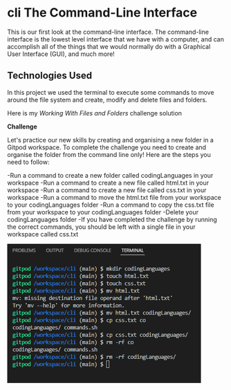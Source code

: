# cli The Command-Line Interface

This is our first look at the command-line interface. The command-line interface is the lowest level interface that we have with a computer, and can accomplish all of the things that we would normally do with a Graphical User Interface (GUI), and much more!

## Technologies Used

In this project we used the terminal to execute some commands to move around the file system and create, modify and delete files and folders.

Here is my *Working With Files and Folders* challenge solution


**Challenge**

Let's practice our new skills by creating and organising a new folder in a Gitpod workspace. To complete the challenge you need to create and organise the folder from the command line only! Here are the steps you need to follow:

-Run a command to create a new folder called codingLanguages in your workspace
-Run a command to create a new file called html.txt in your workspace
-Run a command to create a new file called css.txt in your workspace
-Run a command to move the html.txt file from your workspace to your codingLanguages folder
-Run a command to copy the css.txt file from your workspace to your codingLanguages folder
-Delete your codingLanguages folder
-If you have completed the challenge by running the correct commands, you should be left with a single file in your workspace called css.txt

<img src="https://raw.githubusercontent.com/annagabain/cli/main/Working%20With%20Files%20and%20Folders%20Challenge.png">
